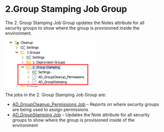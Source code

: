 # 2.Group Stamping Job Group

The 2. Group Stamping Job Group updates the Notes attribute for all security groups to show where the group is provisioned inside the environment.

![2.Group Stamping Job Group in the Jobs Tree](/static/img/product_docs/accessanalyzer/accessanalyzer/enterpriseauditor/solutions/activedirectory/cleanup/groups/stamping/groupsstampingjobtree.png)

The jobs in the 2. Group Stamping Job Group are:

- [AD\_GroupCleanup\_Permissions Job](/docs/product_docs/accessanalyzer/accessanalyzer/enterpriseauditor/solutions/activedirectory/cleanup/groups/stamping/ad_groupcleanup_permissions.md) – Reports on where security groups are being used to assign permissions
- [AD\_GroupStamping Job](/docs/product_docs/accessanalyzer/accessanalyzer/enterpriseauditor/solutions/activedirectory/cleanup/groups/stamping/ad_groupstamping.md) – Updates the Note attribute for all security groups to show where the group is provisioned inside of the environment
